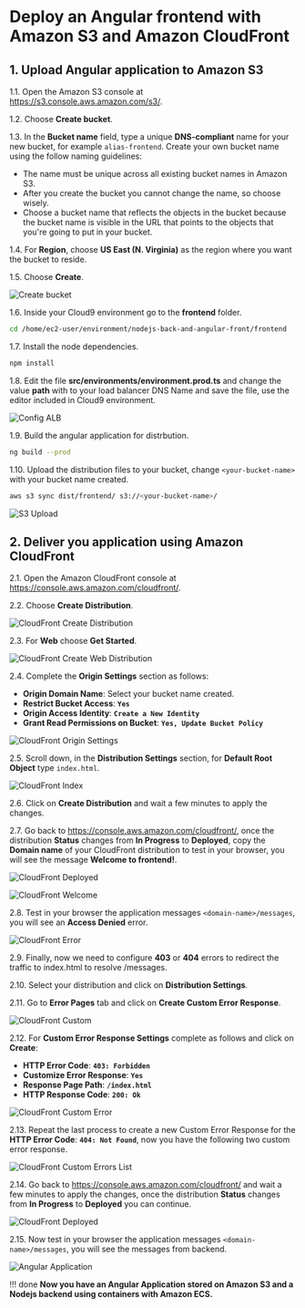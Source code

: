 # Deploy an Angular frontend with Amazon S3 and Amazon CloudFront

## 1. Upload Angular application to Amazon S3

1.1\. Open the Amazon S3 console at https://s3.console.aws.amazon.com/s3/.

1.2\. Choose **Create bucket**.

1.3\. In the **Bucket name** field, type a unique **DNS-compliant** name for your new bucket, for example `alias-frontend`. Create your own bucket name using the follow naming guidelines:

* The name must be unique across all existing bucket names in Amazon S3.
* After you create the bucket you cannot change the name, so choose wisely.
* Choose a bucket name that reflects the objects in the bucket because the bucket name is visible in the URL that points to the objects that you're going to put in your bucket.

1.4\. For **Region**, choose **US East (N. Virginia)** as the region where you want the bucket to reside.

1.5\. Choose **Create**.

![Create bucket](images/s3-create.png)

1.6\. Inside your Cloud9 environment go to the **frontend** folder.

``` bash
cd /home/ec2-user/environment/nodejs-back-and-angular-front/frontend
```

1.7\. Install the node dependencies.

``` bash
npm install
```

1.8\. Edit the file **src/environments/environment.prod.ts** and change the value **path** with to your load balancer DNS Name and save the file, use the editor included in Cloud9 environment.

![Config ALB](images/s3-config-alb.png)

1.9\. Build the angular application for distrbution.

``` bash
ng build --prod
```

1.10\. Upload the distribution files to your bucket, change `<your-bucket-name>` with your bucket name created.

``` bash
aws s3 sync dist/frontend/ s3://<your-bucket-name>/
```

![S3 Upload](images/s3-upload.png)

## 2. Deliver you application using Amazon CloudFront

2.1\. Open the Amazon CloudFront console at https://console.aws.amazon.com/cloudfront/.

2.2\. Choose **Create Distribution**.

![CloudFront Create Distribution](images/cf-create-button.png)

2.3\. For **Web** choose **Get Started**.

![CloudFront Create Web Distribution](images/cf-web-distribution.png)

2.4\. Complete the **Origin Settings** section as follows:

* **Origin Domain Name**: Select your bucket name created.
* **Restrict Bucket Access**: **``Yes``**
* **Origin Access Identity**: **``Create a New Identity``**
* **Grant Read Permissions on Bucket**: **``Yes, Update Bucket Policy``**

![CloudFront Origin Settings](images/cf-origin-settings.png)

2.5\. Scroll down, in the **Distribution Settings** section, for **Default Root Object** type `index.html`.

![CloudFront Index](images/cf-index.png)

2.6\. Click on **Create Distribution** and wait a few minutes to apply the changes.

2.7\. Go back to https://console.aws.amazon.com/cloudfront/, once the distribution **Status** changes from **In Progress** to **Deployed**, copy the **Domain name** of your CloudFront distribution to test in your browser, you will see the message **Welcome to frontend!**.

![CloudFront Deployed](images/cf-deployed.png)

![CloudFront Welcome](images/cf-welcome.png)

2.8\. Test in your browser the application messages `<domain-name>/messages`, you will see an **Access Denied** error.

![CloudFront Error](images/cf-errror.png)

2.9\. Finally, now we need to configure **403** or **404** errors to redirect the traffic to index.html to resolve /messages.

2.10\. Select your distribution and click on **Distribution Settings**.

2.11\. Go to **Error Pages** tab and click on **Create Custom Error Response**.

![CloudFront Custom](images/cf-custom.png)

2.12\. For **Custom Error Response Settings** complete as follows and click on **Create**:

* **HTTP Error Code**: **``403: Forbidden``**
* **Customize Error Response**: **``Yes``**
* **Response Page Path**: **``/index.html``**
* **HTTP Response Code**: **``200: Ok``**

![CloudFront Custom Error](images/cf-custom-403.png)

2.13\. Repeat the last process to create a new Custom Error Response for the **HTTP Error Code**: **``404: Not Found``**, now you have the following two custom error response.

![CloudFront Custom Errors List](images/cf-customs.png)

2.14\. Go back to https://console.aws.amazon.com/cloudfront/ and wait a few minutes to apply the changes, once the distribution **Status** changes from **In Progress** to **Deployed** you can continue.

![CloudFront Deployed](images/cf-deployed.png)

2.15\. Now test in your browser the application messages `<domain-name>/messages`, you will see the messages from backend.

![Angular Application](images/angular.png)

!!! done
    **Now you have an Angular Application stored on Amazon S3 and a Nodejs backend using containers with Amazon ECS.**